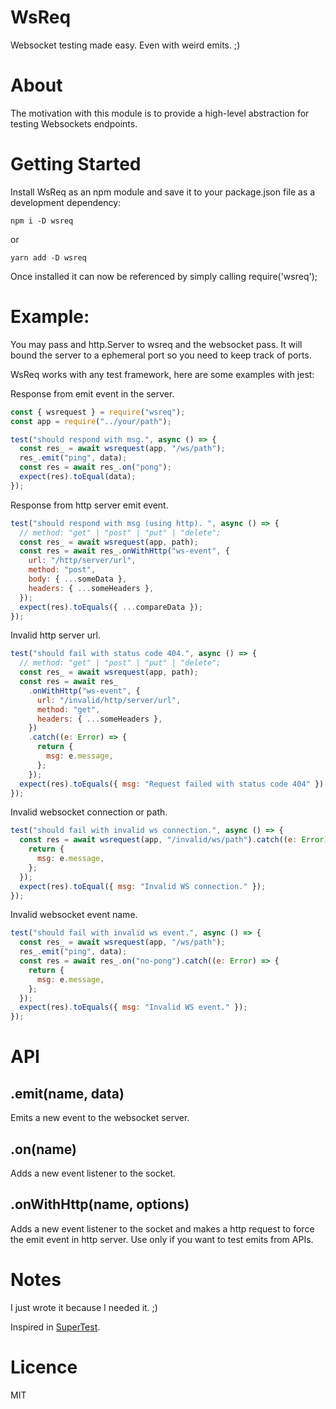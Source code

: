 # WsReq

Websocket testing made easy. Even with weird emits. ;)

# About

The motivation with this module is to provide a high-level abstraction for testing Websockets endpoints.

# Getting Started

Install WsReq as an npm module and save it to your package.json file as a development dependency:

```shell
npm i -D wsreq
```

or

```shell
yarn add -D wsreq
```

Once installed it can now be referenced by simply calling require('wsreq');

# Example:

You may pass and http.Server to wsreq and the websocket pass.
It will bound the server to a ephemeral port so you need to keep track of ports.

WsReq works with any test framework, here are some examples with jest:

Response from emit event in the server.

```js
const { wsrequest } = require("wsreq");
const app = require("../your/path");

test("should respond with msg.", async () => {
  const res_ = await wsrequest(app, "/ws/path");
  res_.emit("ping", data);
  const res = await res_.on("pong");
  expect(res).toEqual(data);
});
```

Response from http server emit event.

```js
test("should respond with msg (using http). ", async () => {
  // method: "get" | "post" | "put" | "delete";
  const res_ = await wsrequest(app, path);
  const res = await res_.onWithHttp("ws-event", {
    url: "/http/server/url",
    method: "post",
    body: { ...someData },
    headers: { ...someHeaders },
  });
  expect(res).toEquals({ ...compareData });
});
```

Invalid http server url.

```js
test("should fail with status code 404.", async () => {
  // method: "get" | "post" | "put" | "delete";
  const res_ = await wsrequest(app, path);
  const res = await res_
    .onWithHttp("ws-event", {
      url: "/invalid/http/server/url",
      method: "get",
      headers: { ...someHeaders },
    })
    .catch((e: Error) => {
      return {
        msg: e.message,
      };
    });
  expect(res).toEquals({ msg: "Request failed with status code 404" });
});
```

Invalid websocket connection or path.

```js
test("should fail with invalid ws connection.", async () => {
  const res = await wsrequest(app, "/invalid/ws/path").catch((e: Error) => {
    return {
      msg: e.message,
    };
  });
  expect(res).toEqual({ msg: "Invalid WS connection." });
});
```

Invalid websocket event name.

```js
test("should fail with invalid ws event.", async () => {
  const res_ = await wsrequest(app, "/ws/path");
  res_.emit("ping", data);
  const res = await res_.on("no-pong").catch((e: Error) => {
    return {
      msg: e.message,
    };
  });
  expect(res).toEquals({ msg: "Invalid WS event." });
});
```

# API

## .emit(name, data)

Emits a new event to the websocket server.

## .on(name)

Adds a new event listener to the socket.

## .onWithHttp(name, options)

Adds a new event listener to the socket and makes a http request to force the emit event in http server. Use only if you want to test emits from APIs.

# Notes

I just wrote it because I needed it. ;)

Inspired in [SuperTest](https://github.com/visionmedia/supertest).

# Licence

MIT
